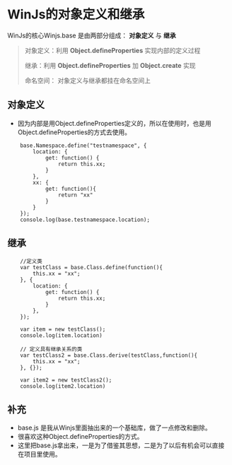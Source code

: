 # WinJs的对象定义和继承

WinJs的核心Winjs.base 是由两部分组成： **对象定义** 与 **继承**

> 对象定义：利用 **Object.defineProperties** 实现内部的定义过程
>
> 继承：利用 **Object.defineProperties**  加  **Object.create** 实现
> 
> 命名空间： 对象定义与继承都挂在命名空间上

## 对象定义
- 因为内部是用Object.defineProperties定义的，所以在使用时，也是用Object.defineProperties的方式去使用。

``` 
    base.Namespace.define("testnamespace", {
        location: {
            get: function() {
                return this.xx;
            }
        },
        xx: {
            get: function(){
                return "xx"
            }
        }
    });
    console.log(base.testnamespace.location);
``` 

## 继承

```
    //定义类
    var testClass = base.Class.define(function(){
        this.xx = "xx";
    }, {
        location: {
            get: function() {
                return this.xx;
            }
        },
    });

    var item = new testClass();
    console.log(item.location)

    // 定义具有继承关系的类
    var testClass2 = base.Class.derive(testClass,function(){
        this.xx = "xx";
    }, {});

    var item2 = new testClass2();
    console.log(item2.location)
```

## 补充
-  base.js 是我从Winjs里面抽出来的一个基础库，做了一点修改和删除。
-  很喜欢这种Object.defineProperties的方式。
-  这里把base.js拿出来，一是为了借鉴其思想，二是为了以后有机会可以直接在项目里使用。


